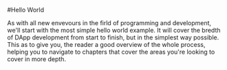 #Hello World

As with all new envevours in the firld of programming and development, we'll start with the most simple hello world example. It will cover the bredth of DApp development from start to finish, but in the simplest way possible. This as to give you, the reader a good overview of the whole process, helping you to navigate to chapters that cover the areas you're looking to cover in more depth.